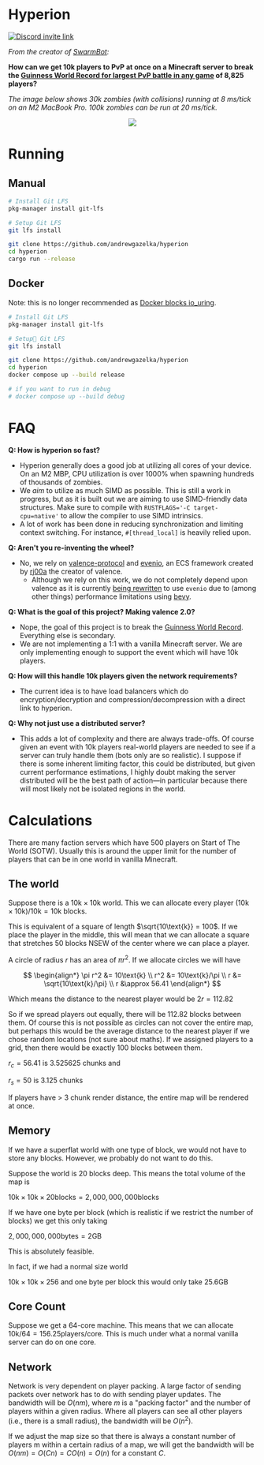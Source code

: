 # Hyperion

[![Discord invite link](https://dcbadge.vercel.app/api/server/PBfnDtj5Wb)](https://discord.gg/PBfnDtj5Wb)

_From the creator of [SwarmBot](https://github.com/SwarmBotMC/SwarmBot):_

**How can we get 10k players to PvP at once on a Minecraft server to break the [Guinness World Record for largest PvP battle in any game](https://www.guinnessworldrecords.com/world-records/105603-largest-videogame-pvp-battle) of 8,825 players?** 

_The image below shows 30k zombies (with collisions) running at 8 ms/tick on an M2 MacBook Pro. 100k zombies can be run at 20 ms/tick._

<p align="center">
  <img src="https://github.com/andrewgazelka/hyperion/assets/7644264/d842d7c9-ee0c-4df3-85d6-46d91e455be5"/>
</p>

# Running

## Manual
```bash
# Install Git LFS
pkg-manager install git-lfs

# Setup Git LFS
git lfs install

git clone https://github.com/andrewgazelka/hyperion
cd hyperion
cargo run --release
```

## Docker
Note: this is no longer recommended as [Docker blocks io_uring](https://github.com/moby/moby/commit/891241e7e74d4aae6de5f6125574eb994f25e169).
```bash
# Install Git LFS
pkg-manager install git-lfs

# Setup Git LFS
git lfs install

git clone https://github.com/andrewgazelka/hyperion
cd hyperion
docker compose up --build release

# if you want to run in debug
# docker compose up --build debug
```

# FAQ

**Q: How is hyperion so fast?**

- Hyperion generally does a good job at utilizing all cores of your device. On an M2 MBP, CPU utilization is over 1000% when spawning hundreds of thousands of zombies.
- We *aim* to utilize as much SIMD as possible. This is still a work in progress, but as it is built out we are aiming to use SIMD-friendly data structures. Make sure to compile with `RUSTFLAGS='-C target-cpu=native'` to allow the compiler to use SIMD intrinsics.
- A lot of work has been done in reducing synchronization and limiting context switching. For instance, `#[thread_local]` is heavily relied upon.

**Q: Aren't you re-inventing the wheel?**

- No, we rely on [valence-protocol](https://github.com/valence-rs/valence/tree/main/crates/valence_protocol)  and [evenio](https://github.com/rj00a/evenio), an ECS framework created by [rj00a](https://github.com/rj00a) the creator of valence.
  - Although we rely on this work, we do not completely depend upon valence as it is currently [being rewritten](https://github.com/valence-rs/valence/issues/596) to use `evenio` due to (among other things) performance limitations using [bevy](https://github.com/bevyengine/bevy).

**Q: What is the goal of this project? Making valence 2.0?**

- Nope, the goal of this project is to break the [Guinness World Record](https://www.guinnessworldrecords.com/world-records/105603-largest-videogame-pvp-battle). Everything else is secondary.
- We are not implementing a 1:1 with a vanilla Minecraft server. We are only implementing enough to support the event which will have 10k players.

**Q: How will this handle 10k players given the network requirements?**

- The current idea is to have load balancers which do encryption/decryption and compression/decompression with a direct link to hyperion.

**Q: Why not just use a distributed server?**

- This adds a lot of complexity and there are always trade-offs. Of course given an event with 10k players real-world players are needed to see if a server can truly handle them (bots only are so realistic). I suppose if there is some inherent limiting factor, this could be distributed, but given current performance estimations, I highly doubt making the server distributed will be the best path of action—in particular because there will most likely not be isolated regions in the world.


# Calculations

There are many faction servers which have 500 players on Start of The World (SOTW).
Usually this is around the upper limit for the number of players that can be in one world in vanilla Minecraft.

## The world

Suppose there is a $10\text{k} \times 10\text{k}$ world.
This we can allocate every player $(10\text{k} \times 10\text{k})  / 10\text{k} = 10\text{k}$ blocks.

This is equivalent of a square of length $\sqrt{10\text{k}} = 100$. If we place the player in the middle, this will mean that 
we can allocate a square that stretches $50$ blocks NSEW of the center where we can place a player. 

A circle of radius $r$ has an area of $\pi  r^2$. If we allocate circles we will have

$$
\begin{align*}
\pi  r^2 &= 10\text{k} \\
r^2 &= 10\text{k}/\pi \\
r &= \sqrt{10\text{k}/\pi} \\
r &\approx 56.41
\end{align*}
$$

Which means the distance to the nearest player would be $2r = 112.82$

So if we spread players out equally, there will be $112.82$ blocks between them. Of course this is not 
possible as circles can not cover the entire map, but perhaps this would be the average distance 
to the nearest player if we chose random locations (not sure about maths).
If we assigned players to a grid, then there would be exactly $100$ blocks between them.

$r_c = 56.41$  is $3.525625$ chunks and

$r_s = 50$ is $3.125$ chunks

If players have > 3 chunk render distance, the entire map will be rendered at once.

## Memory

If we have a superflat world with one type of block, we would not have to store any blocks.
However, we probably do not want to do this.

Suppose the world is 20 blocks deep. This means the total volume of the map is

$10\text{k} \times 10\text{k} \times 20 \text{blocks} = 2,000,000,000 \text{blocks}$

If we have one byte per block (which is realistic if we restrict the number of blocks) we get this only taking

$2,000,000,000 \text{bytes} = 2 \text{GB}$

This is absolutely feasible. 

In fact, if we had a normal size world

$10\text{k} \times 10\text{k} \times 256$ and one byte per block this would only take $25.6  \text{GB}$

## Core Count

Suppose we get a 64-core machine. This means that we can allocate 
$10\text{k} / 64 = 156.25 \text{players} / \text{core}$.
This is much under what a normal vanilla server can do on one core.

## Network

Network is very dependent on player packing.
A large factor of sending packets over network has to do with sending player updates.
The bandwidth will be $O(nm)$, where $m$ is a "packing factor" and the number of players within a given radius. 
Where all players can see all other players (i.e., there is a small radius), the bandwidth will be $O(n^2)$.

If we adjust the map size so that there is always a constant number of players m within a certain radius of a map, 
we will get the bandwidth will be $O(nm) = O(Cn) = CO(n) = O(n)$ for a constant $C$.
